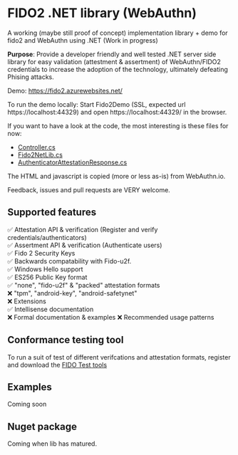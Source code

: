 # FIDO2 .NET library (WebAuthn)
A working (maybe still proof of concept) implementation library + demo for fido2 and WebAuthn using .NET (Work in progress)

**Purpose**: Provide a developer friendly and well tested .NET server side library for easy validation (attestment & assertment) of WebAuthn/FIDO2 credentials to increase the adoption of the technology, ultimately defeating Phising attacks.

Demo: https://fido2.azurewebsites.net/

To run the demo locally: Start Fido2Demo (SSL, expected url https://localhost:44329) and open https://localhost:44329/ in the browser.

If you want to have a look at the code, the most interesting is these files for now:

* [Controller.cs](https://github.com/abergs/fido2-net-lib/blob/master/Fido2Demo/Controller.cs)
* [Fido2NetLib.cs](https://github.com/abergs/fido2-net-lib/blob/master/fido2-net-lib/Fido2NetLib.cs)
* [AuthenticatorAttestationResponse.cs](https://github.com/abergs/fido2-net-lib/blob/master/fido2-net-lib/AuthenticatorAttestationResponse.cs)

The HTML and javascript is copied (more or less as-is) from WebAuthn.io.

Feedback, issues and pull requests are VERY welcome.


## Supported features

✅ Attestation API & verification (Register and verify credentials/authenticators)  
✅ Assertment API & verification (Authenticate users)  
✅ Fido 2 Security Keys  
✅ Backwards compatability with Fido-u2f.  
✅ Windows Hello support  
✅ ES256 Public Key format  
✅ "none", "fido-u2f" & "packed" attestation formats  
❌ "tpm", "android-key", "android-safetynet"  
❌ Extensions  
✅ Intellisense documentation  
❌ Formal documentation & examples
❌ Recommended usage patterns

## Conformance testing tool
To run a suit of test of different verifcations and attestation formats, register and download the [FIDO Test tools](https://fidoalliance.org/test-tool-access-request/)

## Examples

Coming soon

## Nuget package

Coming when lib has matured.
